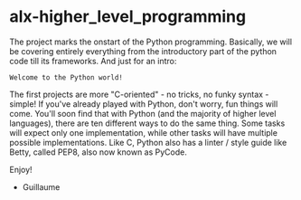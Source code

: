 # alx-higher_level_programming
The project marks the onstart of the Python programming. Basically, we will be covering entirely everything from the introductory part of the python code till its frameworks.
And just for an intro:
    
    Welcome to the Python world!

The first projects are more "C-oriented" - no tricks, no funky syntax - simple!
If you've already played with Python, don't worry, fun things will come.
You'll soon find that with Python (and the majority of higher level languages), there are ten different ways to do the same thing. Some tasks will expect only one implementation, while other tasks will have multiple possible implementations.
Like C, Python also has a linter / style guide like Betty, called PEP8, also now known as PyCode.

Enjoy!

- Guillaume
